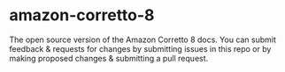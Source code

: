 # amazon-corretto-8
The open source version of the Amazon Corretto 8 docs. You can submit feedback &amp; requests for changes by submitting issues in this repo or by making proposed changes &amp; submitting a pull request.
